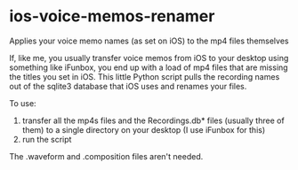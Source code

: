 # ios-voice-memos-renamer
Applies your voice memo names (as set on iOS) to the mp4 files themselves

If, like me, you usually transfer voice memos from iOS to your desktop using something like iFunbox, you 
end up with a load of mp4 files that are missing the titles you set in iOS. This little Python script pulls the recording names out of the sqlite3 database that iOS uses and renames your files.

To use:

1. transfer all the mp4s files and the Recordings.db* files (usually three of them) to a single directory on your desktop (I use iFunbox for this)
2. run the script 

The .waveform and .composition files aren't needed.
